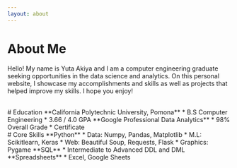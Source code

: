```yaml
---
layout: about 
---
```


# About Me
Hello! My name is Yuta Akiya and I am a computer engineering graduate seeking opportunities in the data science and analytics. 
On this personal website, I showcase my accomplishments and skills as well as projects that helped improve my skills. I hope you enjoy!

<br/>
# Education
**California Polytechnic University, Pomona**  
  * B.S Computer Engineering
  * 3.66 / 4.0 GPA  
**Google Professional Data Analytics**  
* 98% Overall Grade
  * Certificate
<br/>
# Core Skills  
**Python** 
  * Data: Numpy, Pandas, Matplotlib
  * M.L: Scikitlearn, Keras
  * Web: Beautiful Soup, Requests, Flask
  * Graphics: Pygame  
**SQL**  
  * Intermediate to Advanced DDL and DML  
**Spreadsheets**
  * Excel, Google Sheets
<br/>
